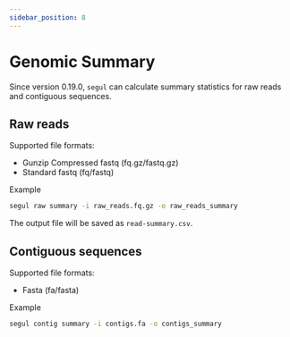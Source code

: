 ```yaml
---
sidebar_position: 8
---
```


# Genomic Summary

Since version 0.19.0, `segul` can calculate summary statistics for raw reads and contiguous sequences.

## Raw reads

Supported file formats:

- Gunzip Compressed fastq (fq.gz/fastq.gz)
- Standard fastq (fq/fastq)

Example

```Bash
segul raw summary -i raw_reads.fq.gz -o raw_reads_summary
```

The output file will be saved as `read-summary.csv`.

## Contiguous sequences

Supported file formats:

- Fasta (fa/fasta)

Example

```Bash
segul contig summary -i contigs.fa -o contigs_summary
```
